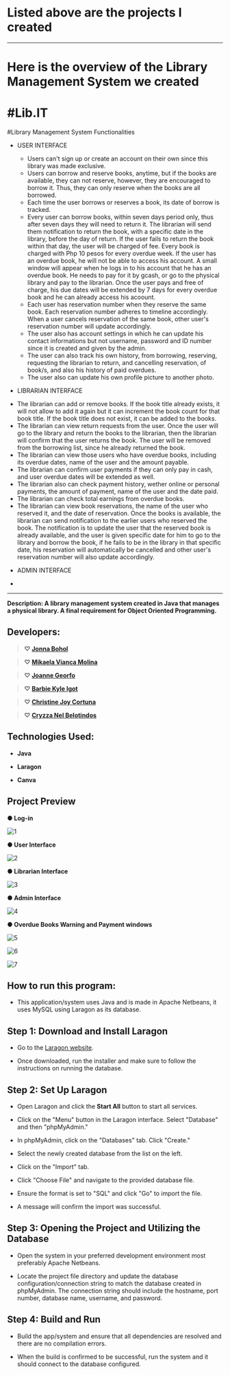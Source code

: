 # Listed above are the projects I created



------------------------------------------------------------------
# Here is the overview of the Library Management System we created 

#Lib.IT
===

#Library Management System Functionalities
* USER INTERFACE
  - Users can't sign up or create an account on their own since this library was made exclusive.
  - Users can borrow and reserve books, anytime, but if the books are available, they can not reserve, however, they are encouraged to borrow it. Thus, they can only reserve when the books are all borrowed.
  - Each time the user borrows or reserves a book, its date of borrow is tracked.
  - Every user can borrow books, within seven days period only, thus after seven days they will need to return it. The librarian will send them notification to return the book, with a specific date in the library, before the day of return. If the user fails to return the book within that day, the user will be charged of fee. Every book is charged with Php 10 pesos for every overdue week. If the user has an overdue book, he will not be able to access his account. A small window will appear when he logs in to his account that he has an overdue book. He needs to pay for it by gcash, or go to the physical library and pay to the librarian. Once the user pays and free of charge, his due dates will be extended by 7 days for every overdue book and he can already access his acoount.
  - Each user has reservation number when they reserve the same book. Each reservation number adheres to timeline accordingly. When a user cancels reservation of the same book, other user's reservation number will update accordingly.
  - The user also has account settings in which he can update his contact informations but not username, password and ID number since it is created and given by the admin.
  - The user can also track his own history, from borrowing, reserving, requesting the librarian to return, and cancelling reservation, of book/s, and also his history of paid overdues.
  - The user also can update his own profile picture to another photo.

* LIBRARIAN INTERFACE
- The librarian can add or remove books. If the book title already exists, it will not allow to add it again but it can increment  the book count for that book title. If the book title does not exist, it can be added to the books.
- The librarian can view return requests from the user. Once the user will go to the library and return the books to the librarian, then the librarian will confirm that the user returns the book. The user will be removed from the borrowing list, since he already returned the book.
- The librarian can view those users who have overdue books, including its overdue dates, name of the user and the amount payable.
- The librarian can confirm user payments if they can only pay in cash, and user overdue dates will be extended as well.
- The librarian also can check payment history, wether online or personal payments, the amount of payment, name of the user and the date paid.
- The librarian can check total earnings from overdue books.
- The librarian can view book reservations, the name of the user who reserved it, and the date of reservation. Once the books is available, the librarian can send notification to the earlier users who reserved the book. The notification is to update the user that the reserved book is already available, and the user is given specific date for him to go to the library and borrow the book, if he fails to be in the library in that specific date, his reservation will automatically be cancelled and other user's reservation number will also update accordingly.

* ADMIN INTERFACE
-

  
    
    


---

  **Description: A library management system created in Java that manages a physical library. A final requirement for Object Oriented Programming.**

Developers:
---

> **♡ [Jonna Bohol](https://github.com/Boholjonna)**

> **♡ [Mikaela Vianca Molina](https://github.com/mikaelaMolina)**

> **♡ [Joanne Georfo](https://github.com/georfojoanne)**

> **♡ [Barbie Kyle Igot](https://github.com/igotbarbiekyle)**

> **♡ [Christine Joy Cortuna](https://github.com/cortunachristinejoy)**

> **♡ [Cryzza Nel Belotindos](https://github.com/BelotindosCryzzaNel)**


Technologies Used:
---

- **Java**

- **Laragon**

- **Canva**

Project Preview
---

**● Log-in**

![1](https://github.com/georfojoanne/OOP_LIBRARY_MANAGEMENT_SYSTEM/assets/159901143/0a3b5159-a58d-4e29-a42e-d5f1ea847ac7)

**● User Interface**

![2](https://github.com/georfojoanne/OOP_LIBRARY_MANAGEMENT_SYSTEM/assets/159901143/fff563fc-00fe-423c-9951-3dc314323ae6)

**● Librarian Interface**

![3](https://github.com/georfojoanne/OOP_LIBRARY_MANAGEMENT_SYSTEM/assets/159901143/93464080-2253-437f-88b5-aa8a52570c03)


**● Admin Interface**

![4](https://github.com/georfojoanne/OOP_LIBRARY_MANAGEMENT_SYSTEM/assets/159901143/f4e645f4-a201-488f-9b51-bf41d074eac2)

**● Overdue Books Warning and Payment windows**

![5](https://github.com/georfojoanne/OOP_LIBRARY_MANAGEMENT_SYSTEM/assets/159901143/2977ec9f-c742-450e-b6b4-38d7e83d00fc)


![6](https://github.com/georfojoanne/OOP_LIBRARY_MANAGEMENT_SYSTEM/assets/159901143/c2e50af5-2f68-4f62-a20a-529fa371445b)

![7](https://github.com/georfojoanne/OOP_LIBRARY_MANAGEMENT_SYSTEM/assets/159901143/cf48b79b-795e-479e-a814-128dfa9312d2)


How to run this program:
---

- This application/system uses Java and is made in Apache Netbeans, it uses MySQL using Laragon as its database.


Step 1: Download and Install Laragon
---

- Go to the [Laragon website](https://laragon.org/download/).

- Once downloaded, run the installer and make sure to follow the instructions on running the database.

Step 2: Set Up Laragon
---

- Open Laragon and click the **Start All** button to start all services.

- Click on the "Menu" button in the Laragon interface.
Select "Database" and then "phpMyAdmin."

- In phpMyAdmin, click on the "Databases" tab. Click "Create."

- Select the newly created database from the list on the left.

- Click on the "Import" tab.

- Click "Choose File" and navigate to the provided database file.

- Ensure the format is set to "SQL" and click "Go" to import the file.

- A message will confirm the import was successful.

Step 3: Opening the Project and Utilizing the Database
---

- Open the system in your preferred development environment most preferably Apache Netbeans.

- Locate the project file directory and update the database configuration/connection string to match the database created in phpMyAdmin. The connection string should include the hostname, port number, database name, username, and password.

Step 4: Build and Run
---

- Build the app/system and ensure that all dependencies are resolved and there are no compilation errors.

- When the build is confirmed to be successful, run the system and it should connect to the database configured.

